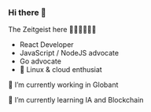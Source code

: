 ### Hi there 👋

The Zeitgeist here 🧑🏻‍💻👨🏻‍💻 

 - React Developer 
 - JavaScript / NodeJS advocate
 - Go advocate
 - 🐧 Linux & cloud enthusiat

🔭 I’m currently working in Globant

🌱 I’m currently learning IA and Blockchain

